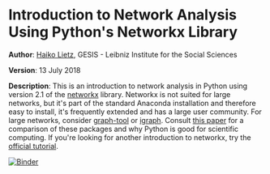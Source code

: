 # Introduction to Network Analysis Using Python's Networkx Library

**Author**: <a href='https://www.gesis.org/person/haiko.lietz'>Haiko Lietz</a>, GESIS - Leibniz Institute for the Social Sciences

**Version**: 13 July 2018

**Description**: This is an introduction to network analysis in Python using version 2.1 of the <a href='https://networkx.github.io/'>networkx</a> library. Networkx is not suited for large networks, but it's part of the standard Anaconda installation and therefore easy to install, it's frequently extended and has a large user community. For large networks, consider <a href='https://graph-tool.skewed.de/'>graph-tool</a> or <a href='http://igraph.org/python/'>igraph</a>. Consult <a href='https://doi.org/10.1177/2059799115622763'>this paper</a> for a comparison of these packages and why Python is good for scientific computing. If you're looking for another introduction to networkx, try the <a href='https://networkx.github.io/documentation/stable/tutorial.html'>official tutorial</a>.

[![Binder](https://notebooks.gesis.org/binder/badge.svg)](https://notebooks.gesis.org/binder/v2/gh/gesiscss/introduction_networkx/master)
